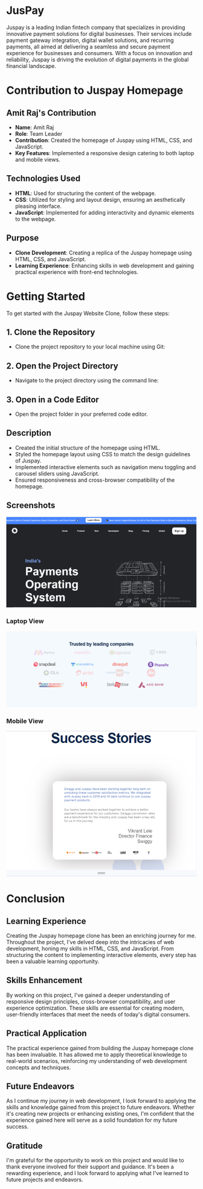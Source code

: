 
# JusPay

Juspay is a leading Indian fintech company that specializes in providing innovative payment solutions for digital businesses. Their services include payment gateway integration, digital wallet solutions, and recurring payments, all aimed at delivering a seamless and secure payment experience for businesses and consumers. With a focus on innovation and reliability, Juspay is driving the evolution of digital payments in the global financial landscape.


# Contribution to Juspay Homepage

## Amit Raj's Contribution
- **Name**: Amit Raj
- **Role**: Team Leader
- **Contribution**: Created the homepage of Juspay using HTML, CSS, and JavaScript.
- **Key Features**: Implemented a responsive design catering to both laptop and mobile views.



## Technologies Used
- **HTML**: Used for structuring the content of the webpage.
- **CSS**: Utilized for styling and layout design, ensuring an aesthetically pleasing interface.
- **JavaScript**: Implemented for adding interactivity and dynamic elements to the webpage.

## Purpose
- **Clone Development**: Creating a replica of the Juspay homepage using HTML, CSS, and JavaScript.
- **Learning Experience**: Enhancing skills in web development and gaining practical experience with front-end technologies.

# Getting Started

To get started with the Juspay Website Clone, follow these steps:

## 1. Clone the Repository
- Clone the project repository to your local machine using Git:

## 2. Open the Project Directory
- Navigate to the project directory using the command line:


## 3. Open in a Code Editor
- Open the project folder in your preferred code editor.


## Description
- Created the initial structure of the homepage using HTML.
- Styled the homepage layout using CSS to match the design guidelines of Juspay.
- Implemented interactive elements such as navigation menu toggling and carousel sliders using JavaScript.
- Ensured responsiveness and cross-browser compatibility of the homepage.

## Screenshots
![Homepage Screenshot](/images/home_page_juspay.PNG)

### Laptop View
![Laptop View](/images/laptop_view.PNG)

### Mobile View
![Mobile View](/images/mobile_view.PNG)

# Conclusion

## Learning Experience
Creating the Juspay homepage clone has been an enriching journey for me. Throughout the project, I've delved deep into the intricacies of web development, honing my skills in HTML, CSS, and JavaScript. From structuring the content to implementing interactive elements, every step has been a valuable learning opportunity.

## Skills Enhancement
By working on this project, I've gained a deeper understanding of responsive design principles, cross-browser compatibility, and user experience optimization. These skills are essential for creating modern, user-friendly interfaces that meet the needs of today's digital consumers.

## Practical Application
The practical experience gained from building the Juspay homepage clone has been invaluable. It has allowed me to apply theoretical knowledge to real-world scenarios, reinforcing my understanding of web development concepts and techniques.

## Future Endeavors
As I continue my journey in web development, I look forward to applying the skills and knowledge gained from this project to future endeavors. Whether it's creating new projects or enhancing existing ones, I'm confident that the experience gained here will serve as a solid foundation for my future success.

## Gratitude
I'm grateful for the opportunity to work on this project and would like to thank everyone involved for their support and guidance. It's been a rewarding experience, and I look forward to applying what I've learned to future projects and endeavors.

